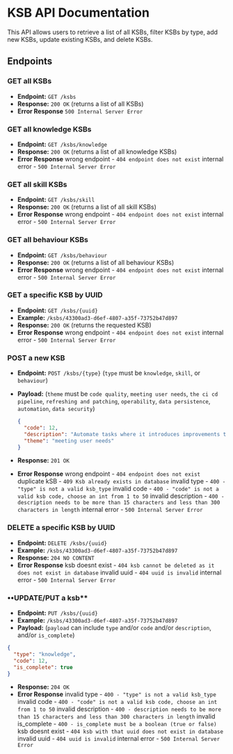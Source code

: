 # KSB API Documentation

This API allows users to retrieve a list of all KSBs, filter KSBs by type, add new KSBs, update existing KSBs, and delete KSBs.


## Endpoints  

### **GET all KSBs**  
- **Endpoint:** `GET /ksbs`  
- **Response:** `200 OK` (returns a list of all KSBs) 
- **Error Response** 
  `500 Internal Server Error`

### **GET all knowledge KSBs**  
- **Endpoint:** `GET /ksbs/knowledge`  
- **Response:** `200 OK` (returns a list of all knowledge KSBs)  
- **Error Response** 
  wrong endpoint - `404 endpoint does not exist`
  internal error - `500 Internal Server Error`


### **GET all skill KSBs**  
- **Endpoint:** `GET /ksbs/skill`  
- **Response:** `200 OK` (returns a list of all skill KSBs)  
- **Error Response** 
  wrong endpoint - `404 endpoint does not exist`
  internal error - `500 Internal Server Error`


### **GET all behaviour KSBs**  
- **Endpoint:** `GET /ksbs/behaviour`  
- **Response:** `200 OK` (returns a list of all behaviour KSBs) 
- **Error Response** 
  wrong endpoint - `404 endpoint does not exist`
  internal error - `500 Internal Server Error`


### **GET a specific KSB by UUID**  
- **Endpoint:** `GET /ksbs/{uuid}`  
- **Example:** `/ksbs/43300ad3-d6ef-4807-a35f-73752b47d897`  
- **Response:** `200 OK` (returns the requested KSB)  
- **Error Response** 
  wrong endpoint - `404 endpoint does not exist`
  internal error - `500 Internal Server Error`


### **POST a new KSB**  
- **Endpoint:** `POST /ksbs/{type}` (`type` must be `knowledge`, `skill`, or `behaviour`)  
- **Payload:**   (`theme` must be `code quality`, `meeting user needs`, `the ci cd pipeline`, `refreshing and patching`, `operability`, `data persistence`, `automation`, `data security`)

  ```json
  {
    "code": 12,
    "description": "Automate tasks where it introduces improvements to the efficiency of business processes and reduces waste, considering the effort and cost of automation.",
    "theme": "meeting user needs"
  }
- **Response:** `201 OK`
- **Error Response** 
  wrong endpoint - `404 endpoint does not exist`
  duplicate kSB - `409 Ksb already exists in database`
  invalid type - `400 - "type" is not a valid ksb_type`
  invalid code - `400 - "code" is not a valid ksb code, choose an int from 1 to 50`
  invalid description - `400 - description needs to be more than 15 characters and less than 300 characters in length`
  internal error - `500 Internal Server Error`


### **DELETE a specific KSB by UUID** 
- **Endpoint:** `DELETE /ksbs/{uuid}`
- **Example:** `/ksbs/43300ad3-d6ef-4807-a35f-73752b47d897`  
- **Response:** `204 NO CONTENT`
- **Error Response** 
    ksb doesnt exist - `404 ksb cannot be deleted as it does not exist in database`
    invalid uuid - `404 uuid is invalid`
    internal error - `500 Internal Server Error`



### ••UPDATE/PUT a ksb**
- **Endpoint:** `PUT /ksbs/{uuid}`
- **Example:** `/ksbs/43300ad3-d6ef-4807-a35f-73752b47d897`  
- **Payload:** (`payload` can include `type` and/or `code` and/or `description`, and/or `is_complete`)
```json
{
  "type": "knowledge", 
  "code": 12,
  "is_complete": true
}
```
- **Response:** `204 OK`
- **Error Response** 
    invalid type - `400 - "type" is not a valid ksb_type`
    invalid code - `400 - "code" is not a valid ksb code, choose an int from 1 to 50`
    invalid description - `400 - description needs to be more than 15 characters and less than 300 characters in length`
    invalid is_complete - `400 - is_complete must be a boolean (true or false)`
    ksb doesnt exist - `404 ksb with that uuid does not exist in database`
    invalid uuid - `404 uuid is invalid`
    internal error - `500 Internal Server Error`
